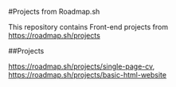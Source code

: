 #Projects from Roadmap.sh

This repository contains Front-end projects from https://roadmap.sh/projects


##Projects

https://roadmap.sh/projects/single-page-cv, 
https://roadmap.sh/projects/basic-html-website
